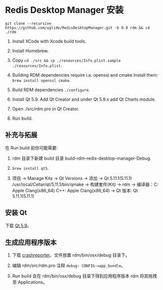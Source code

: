 # Redis Desktop Manager 安装

```shell
git clone --recursive https://github.com/uglide/RedisDesktopManager.git -b 0.9 rdm && cd ./rdm
```

1. Install XCode with Xcode build tools.

2. Install Homebrew.

3. Copy `cd ./src && cp ./resources/Info.plist.sample ./resources/Info.plist`.

4. Building RDM dependencies require i.a. openssl and cmake.Install them: `brew install openssl cmake`.

5. Build RDM dependencies `./configure`.

6. Install Qt 5.9. Add Qt Creator and under Qt 5.9.x add Qt Charts module.

7. Open ./src/rdm.pro in Qt Creator.

8. Run build.

## 补充与拓展

在 Run build 前你可能需要:

1. rdm 目录下新建 build 目录 build-rdm-redis-desktop-manager-Debug.

2. `brew install qt5`.

3. 项目 -> Manage Kits -> Qt Versions -> 添加 -> Qt 5.11.1(5.11.1) /usr/local/Cellar/qt/5.11.1/bin/qmake -> 构建套件(Kit) -> rdm -> 编译器：C: Apple Clang(x86_64) C++: Apple Clang(x86_64) -> Qt 版本: Qt 5.11.1(5.11.1)

## 安装 Qt

下载 [Qt 5.9]。

## 生成应用程序版本

1. 下载 [crashreporter]。文件放置 rdm/bin/osx/debug 目录下。

2. 编辑 rdm/src/rdm.pro 注释 `debug: CONFIG-=app_bundle`。

3. Run build 会在 rdm/bin/osx/debug 目录下得到应用程序版本 rdm 将其拖拽至 Applications。

[qt 5.9]: http://download.qt.io/official_releases/qt/5.9/5.9.6/qt-opensource-mac-x64-5.9.6.dmg
[crashreporter]: ../public/crashreporter
